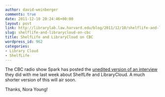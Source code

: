 ```yaml
---
author: david-weinberger
comments: true
date: 2011-12-10 20:24:46+00:00
layout: post
link: http://librarylab.law.harvard.edu/blog/2011/12/10/shelflife-and-librarycloud-on-cbc/
slug: shelflife-and-librarycloud-on-cbc
title: ShelfLife and LibraryCloud on CBC
wordpress_id: 962
categories:
- Library Cloud
- ShelfLife
---
```


The CBC radio show Spark has posted the [unedited version of an interview](http://www.cbc.ca/spark/2011/12/full-interview-david-weinberger-on-librarycloud-and-shelflife/) they did with me last week about ShelfLife and LibraryCloud. A much shorter version of this will air soon.

Thanks, Nora Young!

